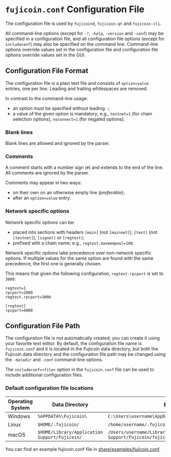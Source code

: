 # `fujicoin.conf` Configuration File

The configuration file is used by `fujicoind`, `fujicoin-qt` and `fujicoin-cli`.

All command-line options (except for `-?`, `-help`, `-version` and `-conf`) may be specified in a configuration file, and all configuration file options (except for `includeconf`) may also be specified on the command line. Command-line options override values set in the configuration file and configuration file options override values set in the GUI.

## Configuration File Format

The configuration file is a plain text file and consists of `option=value` entries, one per line. Leading and trailing whitespaces are removed.

In contrast to the command-line usage:
- an option must be specified without leading `-`;
- a value of the given option is mandatory; e.g., `testnet=1` (for chain selection options), `noconnect=1` (for negated options).

### Blank lines

Blank lines are allowed and ignored by the parser.

### Comments

A comment starts with a number sign (`#`) and extends to the end of the line. All comments are ignored by the parser.

Comments may appear in two ways:
- on their own on an otherwise empty line (_preferable_);
- after an `option=value` entry.

### Network specific options

Network specific options can be:
- placed into sections with headers `[main]` (not `[mainnet]`), `[test]` (not `[testnet]`), `[signet]` or `[regtest]`;
- prefixed with a chain name; e.g., `regtest.maxmempool=100`.

Network specific options take precedence over non-network specific options.
If multiple values for the same option are found with the same precedence, the
first one is generally chosen.

This means that given the following configuration, `regtest.rpcport` is set to `3000`:

```
regtest=1
rpcport=2000
regtest.rpcport=3000

[regtest]
rpcport=4000
```

## Configuration File Path

The configuration file is not automatically created; you can create it using your favorite text editor. By default, the configuration file name is `fujicoin.conf` and it is located in the Fujicoin data directory, but both the Fujicoin data directory and the configuration file path may be changed using the `-datadir` and `-conf` command-line options.

The `includeconf=<file>` option in the `fujicoin.conf` file can be used to include additional configuration files.

### Default configuration file locations

Operating System | Data Directory | Example Path
-- | -- | --
Windows | `%APPDATA%\Fujicoin\` | `C:\Users\username\AppData\Roaming\Fujicoin\fujicoin.conf`
Linux | `$HOME/.fujicoin/` | `/home/username/.fujicoin/fujicoin.conf`
macOS | `$HOME/Library/Application Support/Fujicoin/` | `/Users/username/Library/Application Support/Fujicoin/fujicoin.conf`

You can find an example fujicoin.conf file in [share/examples/fujicoin.conf](../share/examples/fujicoin.conf).
